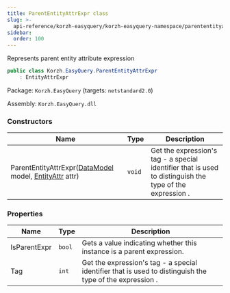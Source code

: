 ```yaml
---
title: ParentEntityAttrExpr class
slug: >-
  api-reference/korzh-easyquery/korzh-easyquery-namespace/parententityattrexpr-class
sidebar:
  order: 100
---
```


Represents parent entity attribute expression
```csharp
public class Korzh.EasyQuery.ParentEntityAttrExpr
    : EntityAttrExpr

```
Package: `Korzh.EasyQuery` (targets: `netstandard2.0`)

Assembly: `Korzh.EasyQuery.dll`

### Constructors

| Name | Type | Description | 
| --- | --- | --- | 
| ParentEntityAttrExpr([DataModel](///////////////easyquery/docs/api-reference/korzh-easyquery/korzh-easyquery-namespace/datamodel-class) model, [EntityAttr](///////////////easyquery/docs/api-reference/korzh-easyquery/korzh-easyquery-namespace/entityattr-class) attr) | `void` | Get the expression's tag - a special identifier that is used to distinguish the type of the expression . | 


### Properties

| Name | Type | Description | 
| --- | --- | --- | 
| IsParentExpr | `bool` | Gets a value indicating whether this instance is a parent expression. | 
| Tag | `int` | Get the expression's tag - a special identifier that is used to distinguish the type of the expression . |
